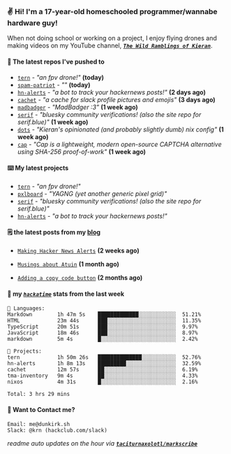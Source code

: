 ### ✌️ Hi! I'm a 17-year-old homeschooled programmer/wannabe hardware guy!

When not doing school or working on a project, I enjoy flying drones and making videos on my YouTube channel, [**_`The Wild Ramblings of Kieran`_**](https://youtube.com/@kieran.rambles).

#### 👷 The latest repos I've pushed to

- [`tern`](https://github.com/taciturnaxolotl/tern) - _"an fpv drone!"_ **(today)**
- [`spam-patriot`](https://github.com/taciturnaxolotl/spam-patriot) - _""_ **(today)**
- [`hn-alerts`](https://github.com/taciturnaxolotl/hn-alerts) - _"a bot to track your hackernews posts!"_ **(2 days ago)**
- [`cachet`](https://github.com/taciturnaxolotl/cachet) - _"a cache for slack profile pictures and emojis"_ **(3 days ago)**
- [`madbadger`](https://github.com/taciturnaxolotl/madbadger) - _"MadBadger :3"_ **(1 week ago)**
- [`serif`](https://github.com/taciturnaxolotl/serif) - _"bluesky community verifications! (also the site repo for serif.blue)"_ **(1 week ago)**
- [`dots`](https://github.com/taciturnaxolotl/dots) - _"Kieran's opinionated (and probably slightly dumb) nix config"_ **(1 week ago)**
- [`cap`](https://github.com/tiagorangel1/cap) - _"Cap is a lightweight, modern open-source CAPTCHA alternative using SHA-256 proof-of-work"_ **(1 week ago)**

#### ⌨️ My latest projects

- [`tern`](https://github.com/taciturnaxolotl/tern) - _"an fpv drone!"_
- [`pxlboard`](https://github.com/taciturnaxolotl/pxlboard) - _"YAGNG (yet another generic pixel grid)"_
- [`serif`](https://github.com/taciturnaxolotl/serif) - _"bluesky community verifications! (also the site repo for serif.blue)"_
- [`hn-alerts`](https://github.com/taciturnaxolotl/hn-alerts) - _"a bot to track your hackernews posts!"_

#### 🗒️ the latest posts from my [blog](https://dunkirk.sh)

- [`Making Hacker News Alerts`](https://dunkirk.sh/blog/hn-alerts/) **(2 weeks ago)**

- [`Musings about Atuin`](https://dunkirk.sh/blog/atuin/) **(1 month ago)**

- [`Adding a copy code button`](https://dunkirk.sh/blog/adding-a-copy-button/) **(2 months ago)**



#### 📡 my [_`hackatime`_](https://waka.hackclub.com) stats from the last week

```text
💾 Languages:
Markdown        1h 47m 5s    █████████████░░░░░░░░░░░░  51.21%
HTML            23m 44s      ███░░░░░░░░░░░░░░░░░░░░░░  11.35%
TypeScript      20m 51s      ███░░░░░░░░░░░░░░░░░░░░░░  9.97%
JavaScript      18m 46s      ███░░░░░░░░░░░░░░░░░░░░░░  8.97%
markdown        5m 4s        █░░░░░░░░░░░░░░░░░░░░░░░░  2.42%

💼 Projects:
tern            1h 50m 26s   ██████████████░░░░░░░░░░░  52.76%
hn-alerts       1h 8m 13s    █████████░░░░░░░░░░░░░░░░  32.59%
cachet          12m 57s      ██░░░░░░░░░░░░░░░░░░░░░░░  6.19%
tma-inventory   9m 4s        ██░░░░░░░░░░░░░░░░░░░░░░░  4.33%
nixos           4m 31s       █░░░░░░░░░░░░░░░░░░░░░░░░  2.16%

Total: 3 hrs 29 mins
```

#### 📮 Want to Contact me?

```text
Email: me@dunkirk.sh
Slack: @krn (hackclub.com/slack)
```

_readme auto updates on the hour via [**`taciturnaxolotl/markscribe`**](https://github.com/taciturnaxolotl/markscribe)_
